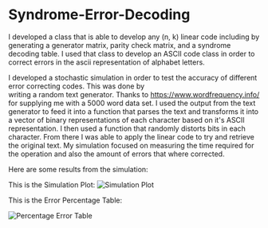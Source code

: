 # Syndrome-Error-Decoding


I developed a class that is able to develop any (n, k) linear code including by generating a generator matrix, parity check matrix, 
and a syndrome decoding table. I used that class to develop an ASCII code class in order to correct errors in the ascii representation 
of alphabet letters. 

I developed a stochastic simulation in order to test the accuracy of different error correcting codes. This was done by  
writing a random text generator. Thanks to https://www.wordfrequency.info/ for supplying me with a 5000 word data set. I used the output
from the text generator to feed it into a function that parses the text and transforms it into a vector of binary representations of each character based on it's ASCII representation. I then used a function that randomly distorts bits in each character. From there I was able to apply the linear code to try and retrieve the original text. My simulation focused on measuring the time required for the operation and also the amount of errors that where corrected. 

Here are some results from the simulation:

This is the Simulation Plot:
![Simulation Plot](https://github.com/AmeanAsad/Syndrome-Error-Decoding/blob/master/Simulation_Results.png?raw=true)

This is the Error Percentage Table:

![Percentage Error Table](https://github.com/AmeanAsad/Syndrome-Error-Decoding/blob/master/SimulationTable.png?raw=true)
      

      
